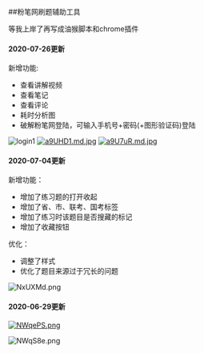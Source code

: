 ##粉笔网刷题辅助工具

等我上岸了再写成油猴脚本和chrome插件

#### 2020-07-26更新
新增功能:
* 查看讲解视频
* 查看笔记
* 查看评论
* 耗时分析图
* 破解粉笔网登陆，可输入手机号+密码(+图形验证码)登陆

![login1](https://s1.ax1x.com/2020/07/26/a9UcBq.jpg)
[![a9UHD1.md.jpg](https://s1.ax1x.com/2020/07/26/a9UHD1.md.jpg)](https://imgchr.com/i/a9UHD1)
[![a9U7uR.md.jpg](https://s1.ax1x.com/2020/07/26/a9U7uR.md.jpg)](https://imgchr.com/i/a9U7uR)

#### 2020-07-04更新

新增功能：
* 增加了练习题的打开收起
* 增加了省、市、联考、国考标签
* 增加了练习时该题目是否搜藏的标记
* 增加了收藏按钮

优化：
* 调整了样式
* 优化了题目来源过于冗长的问题

![NxUXMd.png](https://s1.ax1x.com/2020/07/04/NxUXMd.png)


#### 2020-06-29更新

[![NWqePS.png](https://s1.ax1x.com/2020/06/29/NWqePS.png)](https://imgchr.com/i/NWqePS)

![NWqS8e.png](https://s1.ax1x.com/2020/06/29/NWqS8e.png)